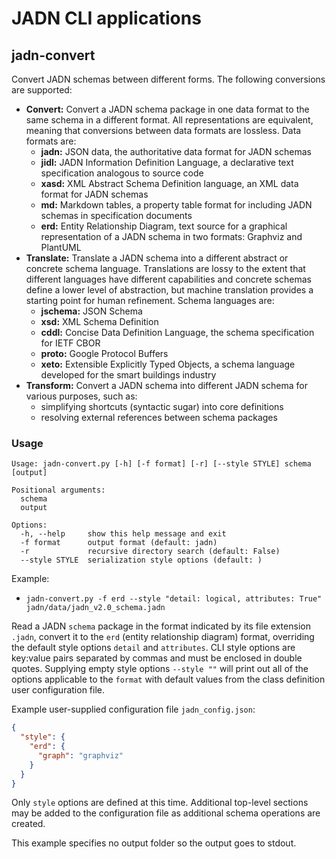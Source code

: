 # JADN CLI applications

## jadn-convert
Convert JADN schemas between different forms. The following conversions are supported:
* **Convert:** Convert a JADN schema package in one data format to the same schema in a different format.
All representations are equivalent, meaning that conversions between data formats are lossless.
Data formats are:
    * **jadn:** JSON data, the authoritative data format for JADN schemas
    * **jidl:** JADN Information Definition Language, a declarative text specification analogous to source code
    * **xasd:** XML Abstract Schema Definition language, an XML data format for JADN schemas
    * **md:** Markdown tables, a property table format for including JADN schemas in specification documents
    * **erd:** Entity Relationship Diagram, text source for a graphical representation of a JADN schema
    in two formats: Graphviz and PlantUML
* **Translate:** Translate a JADN schema into a different abstract or concrete schema language. Translations
are lossy to the extent that different languages have different capabilities and concrete schemas define
a lower level of abstraction, but machine translation provides a starting point for human refinement.
Schema languages are:
    * **jschema:** JSON Schema
    * **xsd:** XML Schema Definition
    * **cddl:** Concise Data Definition Language, the schema specification for IETF CBOR
    * **proto:** Google Protocol Buffers
    * **xeto:** Extensible Explicitly Typed Objects, a schema language developed for the smart buildings industry
* **Transform:** Convert a JADN schema into different JADN schema for various purposes, such as:
    * simplifying shortcuts (syntactic sugar) into core definitions 
    * resolving external references between schema packages

### Usage

```
Usage: jadn-convert.py [-h] [-f format] [-r] [--style STYLE] schema [output]

Positional arguments:
  schema
  output

Options:
  -h, --help     show this help message and exit
  -f format      output format (default: jadn)
  -r             recursive directory search (default: False)
  --style STYLE  serialization style options (default: )
```
Example:
* `jadn-convert.py -f erd --style "detail: logical, attributes: True" jadn/data/jadn_v2.0_schema.jadn`

Read a JADN `schema` package in the format indicated by its file extension `.jadn`, convert it to the `erd`
(entity relationship diagram) format, overriding the default style options `detail` and `attributes`.
CLI style options are key:value pairs separated by commas and must be enclosed in double quotes. Supplying
empty style options `--style ""` will print out all of the options applicable to the `format` with
default values from the class definition user configuration file.

Example user-supplied configuration file `jadn_config.json`:
```json
{
  "style": {
    "erd": {
      "graph": "graphviz"
    }
  }
}
```
Only `style` options are defined at this time. Additional top-level sections may be added to the configuration
file as additional schema operations are created.

This example specifies no output folder so the output goes to stdout.
